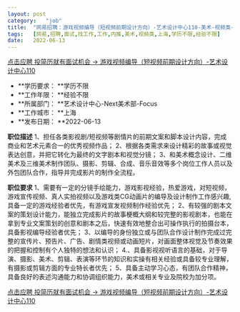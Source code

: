 ```yaml
---
layout:	post
category:	"job"
title:	"网易招聘：游戏视频编导（短视频前期设计方向）-艺术设计中心110-美术-视频类-上海学历不限经验不限"
tags:	[网易,招聘,面试,找工作,工作,内推,美术,视频类,上海,学历不限,经验不限]
date:	2022-06-13
---
```


[点击应聘 投简历就有面试机会 -> 游戏视频编导（短视频前期设计方向）-艺术设计中心110](http://mobile.bole.netease.com/bole/boleDetail?id=38650&employeeId=346f03c3cda5f04c&key=all)



- **学历要求： **学历不限
- **工作年限： **经验不限
- **所属部门： **艺术设计中心-Next美术部-Focus
- **工作城市： **上海
- **发布日期： **2022-06-13



**职位描述**
1、担任各类影视剧/短视频等剧情片的前期文案和脚本设计内容，完成商业和艺术元素合一的优秀视频作品；
2、根据各类需求来设计精彩的故事或视觉表达创意，并把它转化为最终的文字剧本和视觉分镜；
3、和美术概念设计、二维美术及三维美术制作团队、摄影、剪辑、合成、音乐音效等多个岗位工作人员以及外包团队合作，指导并完成影片的制作全流程。



**职位要求**
1、需要有一定的分镜手绘能力，游戏影视经验，热爱游戏，对短视频，游戏宣传视频、真人实拍视频以及游戏类CG动画片的编导及设计制作工作感兴趣, 具备一定的游戏经验者优先，有游戏宣发视频制作经验优先；
2、有较强的剧本文案的策划设计能力，能独立完成影片的故事梗概大纲和较完整的影视剧本，也能在拿到专业文案策划的创意和剧本之后，快速有效地整合出可操作执行的拍摄台本，具备影视编导经验者优先；
3、以编导的身份独立或与团队合作设计制作完成过完整的宣传片、预告片、广告、剧情类视频或动画短片，对画面整体视觉及节奏效果的把握和控制有个人独特的想法和认识；
4.、具备影视视听语言的基础，对于导演、摄影、美术、剪辑、表演等环节的知识和实操有相关经验或具备较专业理解，有摄影或剪辑方面的专业特长者优先；
5、具备主动学习心态，有团队合作精神，具备良好的表述沟通能力和协调组织能力，美术或相关专业及院校为加分项。



[点击应聘 投简历就有面试机会 -> 游戏视频编导（短视频前期设计方向）-艺术设计中心110](http://mobile.bole.netease.com/bole/boleDetail?id=38650&employeeId=346f03c3cda5f04c&key=all)